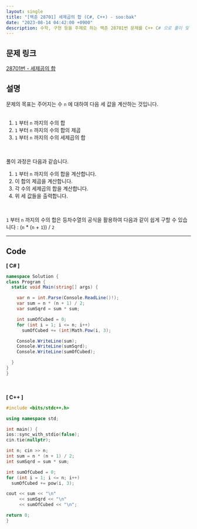 ```yaml
---
layout: single
title: "[백준 28701] 세제곱의 합 (C#, C++) - soo:bak"
date: "2023-08-14 04:42:00 +0900"
description: 수학, 구현 등을 주제로 하는 백준 28701번 문제를 C++ C# 으로 풀이 및 해설
---
```


## 문제 링크
  [28701번 - 세제곱의 합](https://www.acmicpc.net/problem/28701)

## 설명
문제의 목표는 주어지는 수 `n` 에 대하여 다음 세 값을 계산하는 것입니다. <br>
<br>
1. `1` 부터 `n` 까지의 수의 합 <br>
2. `1` 부터 `n` 까지의 수의 합의 제곱 <br>
3. `1` 부터 `n` 까지의 수의 세제곱의 합 <br>
<br>

풀이 과정은 다음과 같습니다. <br>

1. `1` 부터 `n` 까지의 수의 합을 계산합니다. <br>
2. 이 합의 제곱을 계산합니다. <br>
3. 각 수의 세제곱의 합을 계산합니다. <br>
4. 위 세 값들을 출력합니다. <br>
<br>

`1` 부터 `n` 까지의 수의 합은 등차수열의 공식을 활용하여 다음과 같이 쉽게 구할 수 있습니다 : (`n` * (`n` + `1`)) / `2`
<br>
- - -

## Code
<b>[ C# ] </b>
<br>

  ```c#
namespace Solution {
  class Program {
    static void Main(string[] args) {

      var n = int.Parse(Console.ReadLine()!);
      var sum = n * (n + 1) / 2;
      var sumSqrd = sum * sum;

      int sumOfCubed = 0;
      for (int i = 1; i <= n; i++)
        sumOfCubed += (int)Math.Pow(i, 3);

      Console.WriteLine(sum);
      Console.WriteLine(sumSqrd);
      Console.WriteLine(sumOfCubed);

    }
  }
}
  ```
<br><br>
<b>[ C++ ] </b>
<br>

  ```c++
#include <bits/stdc++.h>

using namespace std;

int main() {
  ios::sync_with_stdio(false);
  cin.tie(nullptr);

  int n; cin >> n;
  int sum = n * (n + 1) / 2;
  int sumSqrd = sum * sum;

  int sumOfCubed = 0;
  for (int i = 1; i <= n; i++)
    sumOfCubed += pow(i, 3);

  cout << sum << "\n"
       << sumSqrd << "\n"
       << sumOfCubed << "\n";

  return 0;
}
  ```
